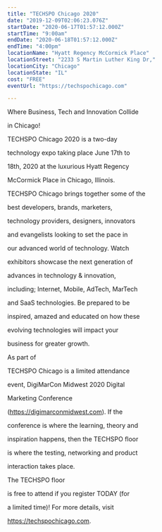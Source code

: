 ```yaml
---
title: "TECHSPO Chicago 2020"
date: "2019-12-09T02:06:23.076Z"
startDate: "2020-06-17T01:57:12.000Z"
startTime: "9:00am"
endDate: "2020-06-18T01:57:12.000Z"
endTime: "4:00pm"
locationName: "Hyatt Regency McCormick Place"
locationStreet: "2233 S Martin Luther King Dr,"
locationCity: "Chicago"
locationState: "IL"
cost: "FREE"
eventUrl: "https://techspochicago.com"

---
```


Where Business, Tech and Innovation Collide 

in Chicago!

TECHSPO Chicago 2020 is a two-day 

technology expo taking place June 17th to 

18th, 2020 at the luxurious Hyatt Regency 

McCormick Place in Chicago, Illinois. 

TECHSPO Chicago brings together some of the 

best developers, brands, marketers, 

technology providers, designers, innovators 

and evangelists looking to set the pace in 

our advanced world of technology. Watch 

exhibitors showcase the next generation of 

advances in technology & innovation, 

including; Internet, Mobile, AdTech, MarTech 

and SaaS technologies. Be prepared to be 

inspired, amazed and educated on how these 

evolving technologies will impact your 

business for greater growth.

As part of 

TECHSPO Chicago is a limited attendance 

event, DigiMarCon Midwest 2020 Digital 

Marketing Conference 

(https://digimarconmidwest.com). If the 

conference is where the learning, theory and 

inspiration happens, then the TECHSPO floor 

is where the testing, networking and product 

interaction takes place. 

The TECHSPO floor 

is free to attend if you register TODAY (for 

a limited time)! For more details, visit 

https://techspochicago.com.



